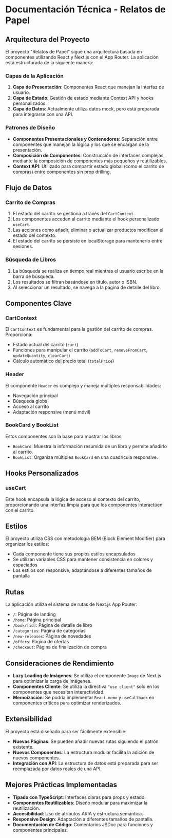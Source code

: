 # Documentación Técnica - Relatos de Papel

## Arquitectura del Proyecto

El proyecto "Relatos de Papel" sigue una arquitectura basada en componentes utilizando React y Next.js con el App Router. La aplicación está estructurada de la siguiente manera:

### Capas de la Aplicación

1. **Capa de Presentación**: Componentes React que manejan la interfaz de usuario.
2. **Capa de Estado**: Gestión de estado mediante Context API y hooks personalizados.
3. **Capa de Datos**: Actualmente utiliza datos mock, pero está preparada para integrarse con una API.

### Patrones de Diseño

- **Componentes Presentacionales y Contenedores**: Separación entre componentes que manejan la lógica y los que se encargan de la presentación.
- **Composición de Componentes**: Construcción de interfaces complejas mediante la composición de componentes más pequeños y reutilizables.
- **Context API**: Utilizado para compartir estado global (como el carrito de compras) entre componentes sin prop drilling.

## Flujo de Datos

### Carrito de Compras

1. El estado del carrito se gestiona a través del `CartContext`.
2. Los componentes acceden al carrito mediante el hook personalizado `useCart`.
3. Las acciones como añadir, eliminar o actualizar productos modifican el estado del contexto.
4. El estado del carrito se persiste en localStorage para mantenerlo entre sesiones.

### Búsqueda de Libros

1. La búsqueda se realiza en tiempo real mientras el usuario escribe en la barra de búsqueda.
2. Los resultados se filtran basándose en título, autor o ISBN.
3. Al seleccionar un resultado, se navega a la página de detalle del libro.

## Componentes Clave

### CartContext

El `CartContext` es fundamental para la gestión del carrito de compras. Proporciona:

- Estado actual del carrito (`cart`)
- Funciones para manipular el carrito (`addToCart`, `removeFromCart`, `updateQuantity`, `clearCart`)
- Cálculo automático del precio total (`totalPrice`)

### Header

El componente `Header` es complejo y maneja múltiples responsabilidades:

- Navegación principal
- Búsqueda global
- Acceso al carrito
- Adaptación responsive (menú móvil)

### BookCard y BookList

Estos componentes son la base para mostrar los libros:

- `BookCard`: Muestra la información resumida de un libro y permite añadirlo al carrito.
- `BookList`: Organiza múltiples `BookCard` en una cuadrícula responsive.

## Hooks Personalizados

### useCart

Este hook encapsula la lógica de acceso al contexto del carrito, proporcionando una interfaz limpia para que los componentes interactúen con el carrito.

## Estilos

El proyecto utiliza CSS con metodología BEM (Block Element Modifier) para organizar los estilos:

- Cada componente tiene sus propios estilos encapsulados
- Se utilizan variables CSS para mantener consistencia en colores y espaciados
- Los estilos son responsive, adaptándose a diferentes tamaños de pantalla

## Rutas

La aplicación utiliza el sistema de rutas de Next.js App Router:

- `/`: Página de landing
- `/home`: Página principal
- `/book/[id]`: Página de detalle de libro
- `/categories`: Página de categorías
- `/new-releases`: Página de novedades
- `/offers`: Página de ofertas
- `/checkout`: Página de finalización de compra

## Consideraciones de Rendimiento

- **Lazy Loading de Imágenes**: Se utiliza el componente `Image` de Next.js para optimizar la carga de imágenes.
- **Componentes Cliente**: Se utiliza la directiva `"use client"` solo en los componentes que necesitan interactividad.
- **Memoización**: Se podría implementar `React.memo` y `useCallback` en componentes críticos para optimizar renderizados.

## Extensibilidad

El proyecto está diseñado para ser fácilmente extensible:

- **Nuevas Páginas**: Se pueden añadir nuevas rutas siguiendo el patrón existente.
- **Nuevos Componentes**: La estructura modular facilita la adición de nuevos componentes.
- **Integración con API**: La estructura de datos está preparada para ser reemplazada por datos reales de una API.

## Mejores Prácticas Implementadas

- **Tipado con TypeScript**: Interfaces claras para props y estado.
- **Componentes Reutilizables**: Diseño modular para maximizar la reutilización.
- **Accesibilidad**: Uso de atributos ARIA y estructura semántica.
- **Responsive Design**: Adaptación a diferentes tamaños de pantalla.
- **Documentación de Código**: Comentarios JSDoc para funciones y componentes principales.
